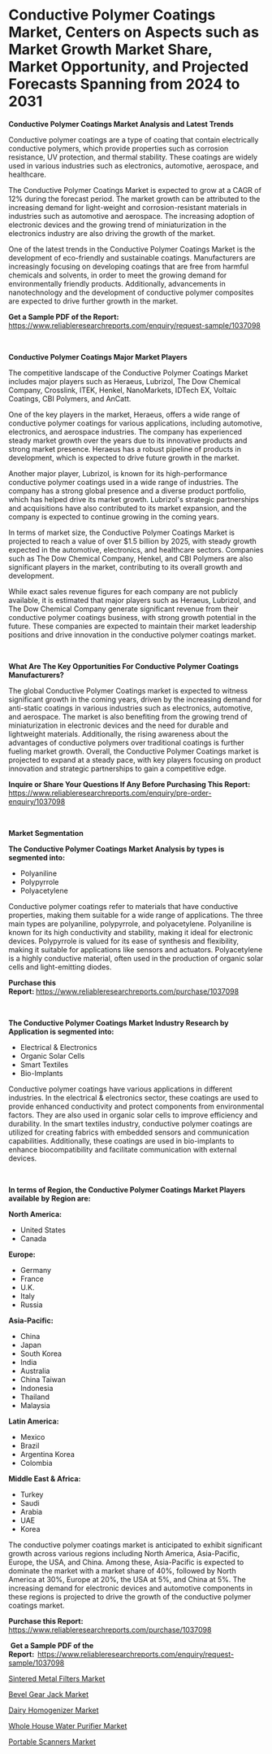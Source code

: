 <p><h1>Conductive Polymer Coatings Market, Centers on Aspects such as Market Growth Market Share, Market Opportunity, and Projected Forecasts Spanning from 2024 to 2031</h1></p><p><strong>Conductive Polymer Coatings Market Analysis and Latest Trends</strong></p>
<p><p>Conductive polymer coatings are a type of coating that contain electrically conductive polymers, which provide properties such as corrosion resistance, UV protection, and thermal stability. These coatings are widely used in various industries such as electronics, automotive, aerospace, and healthcare.</p><p>The Conductive Polymer Coatings Market is expected to grow at a CAGR of 12% during the forecast period. The market growth can be attributed to the increasing demand for light-weight and corrosion-resistant materials in industries such as automotive and aerospace. The increasing adoption of electronic devices and the growing trend of miniaturization in the electronics industry are also driving the growth of the market.</p><p>One of the latest trends in the Conductive Polymer Coatings Market is the development of eco-friendly and sustainable coatings. Manufacturers are increasingly focusing on developing coatings that are free from harmful chemicals and solvents, in order to meet the growing demand for environmentally friendly products. Additionally, advancements in nanotechnology and the development of conductive polymer composites are expected to drive further growth in the market.</p></p>
<p><strong>Get a Sample PDF of the Report:&nbsp;</strong> <a href="https://www.reliableresearchreports.com/enquiry/request-sample/1037098">https://www.reliableresearchreports.com/enquiry/request-sample/1037098</a></p>
<p>&nbsp;</p>
<p><strong>Conductive Polymer Coatings Major Market Players</strong></p>
<p><p>The competitive landscape of the Conductive Polymer Coatings Market includes major players such as Heraeus, Lubrizol, The Dow Chemical Company, Crosslink, ITEK, Henkel, NanoMarkets, IDTech EX, Voltaic Coatings, CBI Polymers, and AnCatt. </p><p>One of the key players in the market, Heraeus, offers a wide range of conductive polymer coatings for various applications, including automotive, electronics, and aerospace industries. The company has experienced steady market growth over the years due to its innovative products and strong market presence. Heraeus has a robust pipeline of products in development, which is expected to drive future growth in the market.</p><p>Another major player, Lubrizol, is known for its high-performance conductive polymer coatings used in a wide range of industries. The company has a strong global presence and a diverse product portfolio, which has helped drive its market growth. Lubrizol's strategic partnerships and acquisitions have also contributed to its market expansion, and the company is expected to continue growing in the coming years.</p><p>In terms of market size, the Conductive Polymer Coatings Market is projected to reach a value of over $1.5 billion by 2025, with steady growth expected in the automotive, electronics, and healthcare sectors. Companies such as The Dow Chemical Company, Henkel, and CBI Polymers are also significant players in the market, contributing to its overall growth and development.</p><p>While exact sales revenue figures for each company are not publicly available, it is estimated that major players such as Heraeus, Lubrizol, and The Dow Chemical Company generate significant revenue from their conductive polymer coatings business, with strong growth potential in the future. These companies are expected to maintain their market leadership positions and drive innovation in the conductive polymer coatings market.</p></p>
<p>&nbsp;</p>
<p><strong>What Are The Key Opportunities For Conductive Polymer Coatings Manufacturers?</strong></p>
<p><p>The global Conductive Polymer Coatings market is expected to witness significant growth in the coming years, driven by the increasing demand for anti-static coatings in various industries such as electronics, automotive, and aerospace. The market is also benefiting from the growing trend of miniaturization in electronic devices and the need for durable and lightweight materials. Additionally, the rising awareness about the advantages of conductive polymers over traditional coatings is further fueling market growth. Overall, the Conductive Polymer Coatings market is projected to expand at a steady pace, with key players focusing on product innovation and strategic partnerships to gain a competitive edge.</p></p>
<p><strong>Inquire or Share Your Questions If Any Before Purchasing This Report:</strong> <a href="https://www.reliableresearchreports.com/enquiry/pre-order-enquiry/1037098">https://www.reliableresearchreports.com/enquiry/pre-order-enquiry/1037098</a></p>
<p>&nbsp;</p>
<p><strong>Market Segmentation</strong></p>
<p><strong>The Conductive Polymer Coatings Market Analysis by types is segmented into:</strong></p>
<p><ul><li>Polyaniline</li><li>Polypyrrole</li><li>Polyacetylene</li></ul></p>
<p><p>Conductive polymer coatings refer to materials that have conductive properties, making them suitable for a wide range of applications. The three main types are polyaniline, polypyrrole, and polyacetylene. Polyaniline is known for its high conductivity and stability, making it ideal for electronic devices. Polypyrrole is valued for its ease of synthesis and flexibility, making it suitable for applications like sensors and actuators. Polyacetylene is a highly conductive material, often used in the production of organic solar cells and light-emitting diodes.</p></p>
<p><strong>Purchase this Report:&nbsp;</strong><a href="https://www.reliableresearchreports.com/purchase/1037098">https://www.reliableresearchreports.com/purchase/1037098</a></p>
<p>&nbsp;</p>
<p><strong>The Conductive Polymer Coatings Market Industry Research by Application is segmented into:</strong></p>
<p><ul><li>Electrical & Electronics</li><li>Organic Solar Cells</li><li>Smart Textiles</li><li>Bio-Implants</li></ul></p>
<p><p>Conductive polymer coatings have various applications in different industries. In the electrical & electronics sector, these coatings are used to provide enhanced conductivity and protect components from environmental factors. They are also used in organic solar cells to improve efficiency and durability. In the smart textiles industry, conductive polymer coatings are utilized for creating fabrics with embedded sensors and communication capabilities. Additionally, these coatings are used in bio-implants to enhance biocompatibility and facilitate communication with external devices.</p></p>
<p>&nbsp;</p>
<p><strong>In terms of Region, the Conductive Polymer Coatings Market Players available by Region are:</strong></p>
<p>
    <p> <strong> North America: </strong>
        <ul>
            <li>United States</li>
            <li>Canada</li>
        </ul>
        </p> 
    <p> <strong> Europe: </strong>
        <ul>
            <li>Germany</li>
            <li>France</li>
            <li>U.K.</li>
            <li>Italy</li>
            <li>Russia</li>
        </ul>
        </p> 
    <p> <strong> Asia-Pacific: </strong>
        <ul>
            <li>China</li>
            <li>Japan</li>
            <li>South Korea</li>
            <li>India</li>
            <li>Australia</li>
            <li>China Taiwan</li>
            <li>Indonesia</li>
            <li>Thailand</li>
            <li>Malaysia</li>
        </ul>
        </p> 
    <p> <strong> Latin America: </strong>
        <ul>
            <li>Mexico</li>
            <li>Brazil</li>
            <li>Argentina Korea</li>
            <li>Colombia</li>
        </ul>
        </p> 
    <p> <strong> Middle East & Africa: </strong>
        <ul>
            <li>Turkey</li>
            <li>Saudi</li>
            <li>Arabia</li>
            <li>UAE</li>
            <li>Korea</li>
        </ul>
    </p>
    </p>
<p><p>The conductive polymer coatings market is anticipated to exhibit significant growth across various regions including North America, Asia-Pacific, Europe, the USA, and China. Among these, Asia-Pacific is expected to dominate the market with a market share of 40%, followed by North America at 30%, Europe at 20%, the USA at 5%, and China at 5%. The increasing demand for electronic devices and automotive components in these regions is projected to drive the growth of the conductive polymer coatings market.</p></p>
<p><strong>Purchase this Report: </strong><a href="https://www.reliableresearchreports.com/purchase/1037098">https://www.reliableresearchreports.com/purchase/1037098</a></p>
<p>&nbsp;<strong>Get a Sample PDF of the Report:&nbsp;&nbsp;</strong><a href="https://www.reliableresearchreports.com/enquiry/request-sample/1037098">https://www.reliableresearchreports.com/enquiry/request-sample/1037098</a></p>
<p><strong></strong></p>
<p><p><a href="https://medium.com/@chiragreportprime1/sintered-metal-filters-market-outlook-industry-overview-and-forecast-2024-to-2031-18e9e91d86a3">Sintered Metal Filters Market</a></p><p><a href="https://medium.com/@chiragreportprime1/bevel-gear-jack-nbsp-market-focuses-on-market-share-size-and-projected-forecast-till-2031-be47e2328c72">Bevel Gear Jack Market</a></p><p><a href="https://medium.com/@effiemills56867/dairy-homogenizer-market-size-market-outlook-and-market-forecast-2024-to-2031-91eada8bb904">Dairy Homogenizer Market</a></p><p><a href="https://medium.com/@effiemills56867/whole-house-water-purifier-market-size-reveals-the-best-marketing-channels-in-global-industry-41dd2849edf5">Whole House Water Purifier Market</a></p><p><a href="https://medium.com/@chiragreportprime1/portable-scanners-market-outlook-industry-overview-and-forecast-2024-to-2031-fac29380887d">Portable Scanners Market</a></p></p>